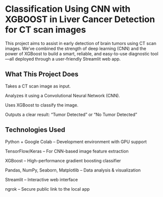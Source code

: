 # Classification Using CNN with XGBOOST in Liver Cancer Detection for CT scan images

This project aims to assist in early detection of brain tumors using CT scan images. We’ve combined the strength of deep learning (CNN) and the power of XGBoost to build a smart, reliable, and easy-to-use diagnostic tool—all deployed through a user-friendly Streamlit web app.

## What This Project Does
Takes a CT scan image as input.

Analyzes it using a Convolutional Neural Network (CNN).

Uses XGBoost to classify the image.

Outputs a clear result: “Tumor Detected” or “No Tumor Detected”

## Technologies Used
Python + Google Colab – Development environment with GPU support

TensorFlow/Keras – For CNN-based image feature extraction

XGBoost – High-performance gradient boosting classifier

Pandas, NumPy, Seaborn, Matplotlib – Data analysis & visualization

Streamlit – Interactive web interface

ngrok – Secure public link to the local app
